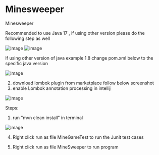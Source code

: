 # Minesweeper
Minesweeper

Recommended to use Java 17 , if using other version please do the following step as well

![image](https://github.com/user-attachments/assets/251e511e-a453-4a67-bd3e-708f25c03954)
![image](https://github.com/user-attachments/assets/a9879871-cf01-44da-8971-308bc98467b8)


If using other version of java example 1.8 change pom.xml below to the specific java version

![image](https://github.com/user-attachments/assets/e29f7a8e-30b8-4e01-9285-6291b9a5cba2)

2) download lombok plugin from marketplace follow below screenshot
3) enable Lombok annotation processing in intellij

 ![image](https://github.com/user-attachments/assets/5396489e-8301-4847-a29a-9b5bf374db87)

Steps:

1) run "mvn clean install" in terminal
   
![image](https://github.com/user-attachments/assets/b7beb25a-90f7-4737-9f30-13af59e8a966)


4) Right click run as file MineGameTest to run the Junit test cases

5) Right click run as file MineSweeper to run program

